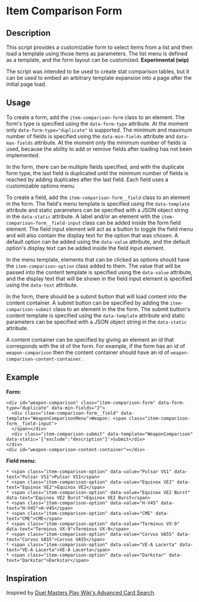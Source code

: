 # Item Comparison Form
## Description
This script provides a customizable form to select items from a list and then load a template using those items as parameters.
The list menu is defined as a template, and the form layout can be customized. **Experimental (wip)**

The script was intended to be used to create stat comparison tables, but it can be used to embed an arbitrary template expansion into a page after the initial page load.

## Usage
To create a form, add the `item-comparison-form` class to an element. The form's type is specified using the `data-form-type` attribute. At the moment only `data-form-type="duplicate"` is supported. The minimum and maximum number of fields is specified using the `data-min-fields` attribute and `data-max-fields` attribute. At the moment only the minimum number of fields is used, because the ability to add or remove fields after loading has not been implemented.

In the form, there can be multiple fields specified, and with the duplicate form type, the last field is duplicated until the minimum number of fields is reached by adding duplicates after the last field. Each field uses a customizable options menu.

To create a field, add the `item-comparison-form__field` class to an element in the form. The field's menu template is specified using the `data-template` attribute and static parameters can be specified with a JSON object string in the `data-static` attribute. A label and/or an element with the `item-comparison-form__field-input` class can be added inside the form field element. The field input element will act as a button to toggle the field menu and will also contain the display text for the option that was chosen. A default option can be added using the `data-value` attribute, and the default option's display text can be added inside the field input element.

In the menu template, elements that can be clicked as options should have the `item-comparison-option` class added to them. The value that will be passed into the content template is specified using the `data-value` attribute, and the display text that will be shown in the field input element is specified using the `data-text` attribute.

In the form, there should be a submit button that will load content into the content container. A submit button can be specified by adding the `item-comparison-submit` class to an element in the the form. The submit button's content template is specified using the `data-template` attribute and static parameters can be specified with a JSON object string in the `data-static` attribute.

A content container can be specified by giving an element an id that corresponds with the id of the form. For example, if the form has an id of `weapon-comparison` then the content container should have an id of `weapon-comparison-content-container`.

## Example

**Form:**
```
<div id="weapon-comparison" class="item-comparison-form" data-form-type="duplicate" data-min-fields="2">
  <div class="item-comparison-form__field" data-template="WeaponComparisonMenu">Weapon: <span class="item-comparison-form__field-input">
  </span></div>
  <div class="item-comparison-submit" data-template="WeaponComparison" data-static='{"exclude":"description"}'>Submit</div>
</div>
<div id="weapon-comparison-content-container"></div>
```

**Field menu:**
```wikitext
* <span class="item-comparison-option" data-value="Pulsar VS1" data-text="Pulsar VS1">Pulsar VS1</span>
* <span class="item-comparison-option" data-value="Equinox VE2" data-text="Equinox VE2">Equinox VE2</span>
* <span class="item-comparison-option" data-value="Equinox VE2 Burst" data-text="Equinox VE2 Burst">Equinox VE2 Burst</span>
* <span class="item-comparison-option" data-value="H-V45" data-text="H-V45">H-V45</span>
* <span class="item-comparison-option" data-value="CME" data-text="CME">CME</span>
* <span class="item-comparison-option" data-value="Terminus VX-9" data-text="Terminus VX-9">Terminus VX-9</span>
* <span class="item-comparison-option" data-value="Corvus VA55" data-text="Corvus VA55">Corvus VA55</span>
* <span class="item-comparison-option" data-value="VE-A Lacerta" data-text="VE-A Lacerta">VE-A Lacerta</span>
* <span class="item-comparison-option" data-value="Darkstar" data-text="Darkstar">Darkstar</span>
```

## Inspiration
Inspired by [Duel Masters Play Wiki's Advanced Card Search](https://duelmastersplays.fandom.com/wiki/Advanced_Card_Search).
